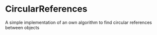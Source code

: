 # CircularReferences
A simple implementation of an own algorithm to find circular references between objects
